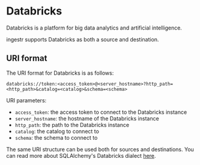 # Databricks
Databricks is a platform for big data analytics and artificial intelligence.

ingestr supports Databricks as both a source and destination.

## URI format
The URI format for Databricks is as follows:

```plaintext
databricks://token:<access_token>@<server_hostname>?http_path=<http_path>&catalog=<catalog>&schema=<schema>
```

URI parameters:
- `access_token`: the access token to connect to the Databricks instance
- `server_hostname`: the hostname of the Databricks instance
- `http_path`: the path to the Databricks instance
- `catalog`: the catalog to connect to
- `schema`: the schema to connect to

The same URI structure can be used both for sources and destinations. You can read more about SQLAlchemy's Databricks dialect [here](https://docs.databricks.com/en/dev-tools/sqlalchemy.html).
